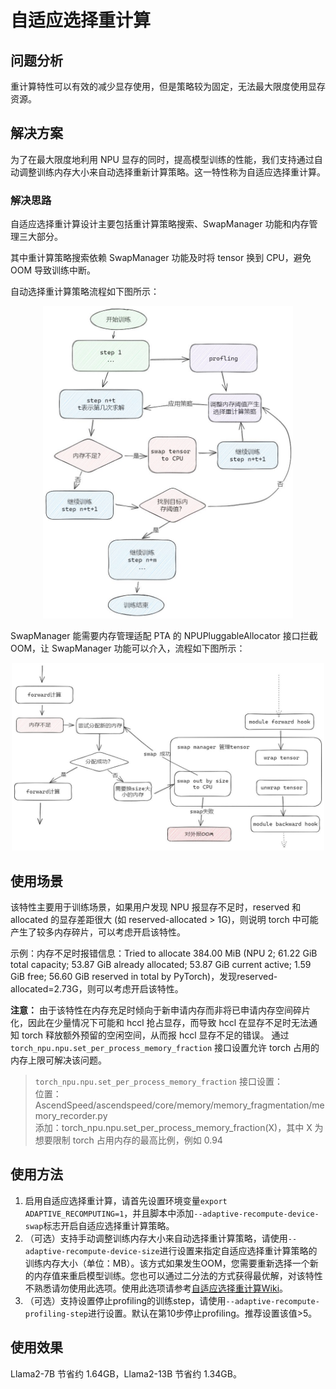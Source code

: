 # 自适应选择重计算

## 问题分析

重计算特性可以有效的减少显存使用，但是策略较为固定，无法最大限度使用显存资源。

## 解决方案

为了在最大限度地利用 NPU 显存的同时，提高模型训练的性能，我们支持通过自动调整训练内存大小来自动选择重新计算策略。这一特性称为自适应选择重计算。

### 解决思路

自适应选择重计算设计主要包括重计算策略搜索、SwapManager 功能和内存管理三大部分。

其中重计算策略搜索依赖 SwapManager 功能及时将 tensor 换到 CPU，避免 OOM 导致训练中断。

自动选择重计算策略流程如下图所示：

<p align="center"> <img src="../../sources/images/adaptive_recompute_a.png" height="500px" width="400px"></p>

SwapManager 能需要内存管理适配 PTA 的 NPUPluggableAllocator 接口拦截 OOM，让 SwapManager 功能可以介入，流程如下图所示：
<p align="center"> <img src="../../sources/images/adaptive_recompute_b.png" height="300px" width="500px"></p>

## 使用场景

该特性主要用于训练场景，如果用户发现 NPU 报显存不足时，reserved 和 allocated 的显存差距很大 (如 reserved-allocated > 1G)，则说明 torch 中可能产生了较多内存碎片，可以考虑开启该特性。

示例：内存不足时报错信息：Tried to allocate 384.00 MiB (NPU 2; 61.22 GiB total capacity; 53.87 GiB already allocated; 53.87 GiB current active; 1.59 GiB free; 56.60 GiB reserved in total by PyTorch)，发现reserved-allocated=2.73G，则可以考虑开启该特性。

**注意：** 由于该特性在内存充足时倾向于新申请内存而非将已申请内存空间碎片化，因此在少量情况下可能和 hccl 抢占显存，而导致 hccl 在显存不足时无法通知 torch 释放额外预留的空闲空间，从而报 hccl 显存不足的错误。
通过 `torch_npu.npu.set_per_process_memory_fraction` 接口设置允许 torch 占用的内存上限可解决该问题。

> `torch_npu.npu.set_per_process_memory_fraction` 接口设置：  
> 位置：AscendSpeed/ascendspeed/core/memory/memory_fragmentation/memory_recorder.py  
> 添加：torch_npu.npu.set_per_process_memory_fraction(X)，其中 X 为想要限制 torch 占用内存的最高比例，例如 0.94

## 使用方法

1. 启用自适应选择重计算，请首先设置环境变量`export ADAPTIVE_RECOMPUTING=1`，并且脚本中添加`--adaptive-recompute-device-swap`标志开启自适应选择重计算策略。
2. （可选）支持手动调整训练内存大小来自动选择重计算策略，请使用`--adaptive-recompute-device-size`进行设置来指定自适应选择重计算策略的训练内存大小（单位：MB）。该方式如果发生OOM，您需要重新选择一个新的内存值来重启模型训练。您也可以通过二分法的方式获得最优解，对该特性不熟悉请勿使用此选项。使用此选项请参考[自适应选择重计算Wiki](https://gitee.com/ascend/ModelLink/wikis/Algorithm%20Introduction/Auto%20Selective%20Recomputing)。
3. （可选）支持设置停止profiling的训练step，请使用`--adaptive-recompute-profiling-step`进行设置。默认在第10步停止profiling。推荐设置该值>5。

## 使用效果

Llama2-7B 节省约 1.64GB，Llama2-13B 节省约 1.34GB。
